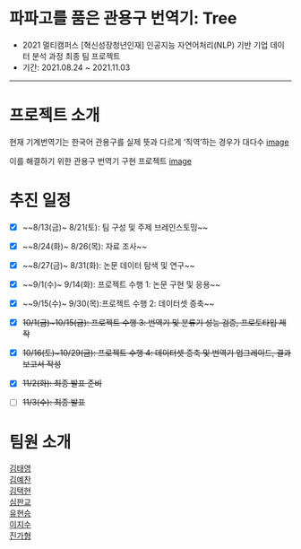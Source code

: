<!-- ![image](https://user-images.githubusercontent.com/75319377/137847522-3208cc15-fdfb-46c0-8562-f2b6e9236320.png) -->


# 파파고를 품은 관용구 번역기: Tree
- 2021 멀티캠퍼스 [혁신성장청년인재] 인공지능 자연어처리(NLP) 기반 기업 데이터 분석 과정 최종 팀 프로젝트
- 기간: 2021.08.24 ~ 2021.11.03
---
# 프로젝트 소개
현재 기계번역기는 한국어 관용구를 실제 뜻과 다르게 ‘직역’하는 경우가 대다수
[image]()

이를 해결하기 위한 관용구 번역기 구현 프로젝트
[image]()


# 추진 일정
- [x] ~~8/13(금)~ 8/21(토): 팀 구성 및 주제 브레인스토밍~~ <br>
- [x] ~~8/24(화)~ 8/26(목): 자료 조사~~ <br>
- [x] ~~8/27(금)~ 8/31(화): 논문 데이터 탐색 및 연구~~ <br>
- [x] ~~9/1(수)~ 9/14(화): 프로젝트 수행 1: 논문 구현 및 응용~~ <br>
- [x] ~~9/15(수)~ 9/30(목):프로젝트 수행 2: 데이터셋 증축~~ <br>
- [x] ~~10/1(금)~10/15(금): 프로젝트 수행 3: 번역기 및 분류기 성능 검증, 프로토타입 제작~~ <br>
- [x] ~~10/16(토)~10/29(금): 프로젝트 수행 4: 데이터셋 증축 및 번역기 업그레이드, 결과보고서 작성~~ <br>
- [x] ~~11/2(화): 최종 발표 준비~~ <br>
- [ ] ~~11/3(수): 최종 발표~~ <br>


# 팀원 소개
[김태영](https://github.com/itisused) \
[김예찬](https://github.com/2pterons) \
[김택현](https://github.com/dobbytk) \
[심판교](https://github.com/gy0-0o) \
[유현승](https://github.com/hyunicecream) \
[이지수](https://github.com/lizzys16) \
[진가형](https://github.com/Cheyenne-cloud)
